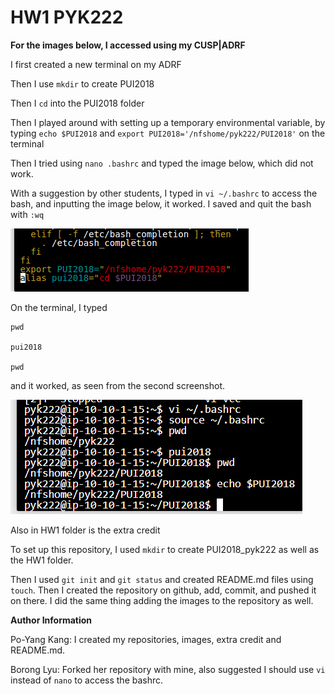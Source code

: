 # HW1 PYK222

**For the images below, I accessed using my CUSP|ADRF**

I first created a new terminal on my ADRF

Then I use ```mkdir``` to create PUI2018

Then I ```cd``` into the PUI2018 folder

Then I played around with setting up a temporary environmental variable, by typing ```echo $PUI2018``` and ```export PUI2018='/nfshome/pyk222/PUI2018'``` on the terminal

Then I tried using ```nano .bashrc``` and typed the image below, which did not work.

With a suggestion by other students, I typed in ```vi ~/.bashrc``` to access the bash, and inputting the image below, it worked. I saved and quit the bash with ```:wq``` 

![Alt text](../HW1_pyk222/Homework1Bashrc.png)

On the terminal, I typed 


``` 
pwd

pui2018

pwd
```

and it worked, as seen from the second screenshot. 

![Alt text](../HW1_pyk222/Homework1.PNG)

Also in HW1 folder is the extra credit

To set up this repository, I used ```mkdir``` to create PUI2018_pyk222 as well as the HW1 folder.

Then I used ```git init``` and ```git status``` and created README.md files using ```touch```. Then I created the repository on github, add, commit, and pushed it on there. I did the same thing adding the images to the repository as well.

**Author Information**

Po-Yang Kang: I created my repositories, images, extra credit and README.md.

Borong Lyu: Forked her repository with mine, also suggested I should use ```vi``` instead of ```nano``` to access the bashrc.
